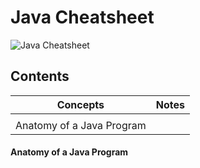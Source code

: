 # Java Cheatsheet

![Java Cheatsheet](https://github.com/izzatkarimov/Java-Cheatsheet/assets/108251704/eb7e3c83-6e60-42a4-bb7d-5fcc3aff1b66)

## Contents

| Concepts | Notes |
| --- | --- |
|  |  |
| Anatomy of a Java Program |  |

#### Anatomy of a Java Program
